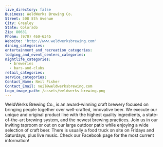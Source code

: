 ```yaml
---
live_directory: false
Business: WeldWerks Brewing Co.
Street: 508 8th Avenue
City: Greeley
State: Colorado
Zip: 80631
Phone: (970) 460-6345
Website: 'http://www.weldwerksbrewing.com'
dining_categories:
entertainment_and_recreation_categories:
lodging_and_event_centers_categories:
nightlife_categories:
  - breweries
  - bars-and-clubs
retail_categories:
service_categories:
Contact_Name: Neil Fisher
Contact_Email: neil@weldwerksbrewing.com
Logo_image_path: /assets/weldwerks-brewing.png
---
```



WeldWerks Brewing Co., is an award-winning craft brewery focused on bringing people together over well-crafted, innovative beer. We execute our unique and original product line with the highest quality ingredients, a state-of-the-art brewing system, and the newest brewing practices. Join us in our inviting taproom or out on our large outdoor patio while enjoying a wide selection of craft beer. There is usually a food truck on site on Fridays and Saturdays, plus live music. Check our Facebook page for the most current information!